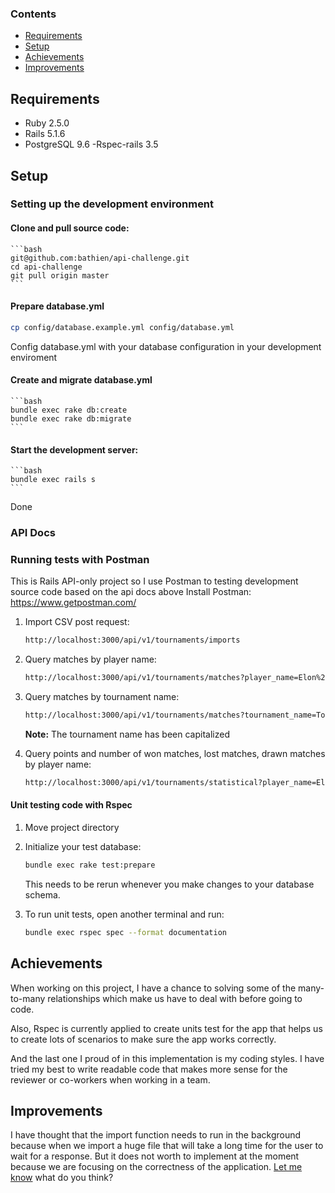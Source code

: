 ### Contents

- [Requirements](#requirements)
- [Setup](#setup)
- [Achievements](#achievements)
- [Improvements](#improvements)

## Requirements
- Ruby 2.5.0
- Rails 5.1.6
- PostgreSQL 9.6
 -Rspec-rails 3.5


## Setup

### Setting up the development environment

#### Clone and pull source code:

    ```bash
    git@github.com:bathien/api-challenge.git
    cd api-challenge
    git pull origin master
    ```

#### Prepare database.yml
```bash
cp config/database.example.yml config/database.yml
```

Config database.yml with your database configuration in your development enviroment

#### Create and migrate database.yml

    ```bash
    bundle exec rake db:create
    bundle exec rake db:migrate
    ```

####  Start the development server:

    ```bash
    bundle exec rails s
    ```

Done

### API Docs

### Running tests with Postman
This is Rails API-only project so I use Postman to testing development source code based on the api docs above
Install Postman:
https://www.getpostman.com/

1.  Import CSV post request:
    ```bash
    http://localhost:3000/api/v1/tournaments/imports
    ```
1.  Query matches by player name:

    ```bash
    http://localhost:3000/api/v1/tournaments/matches?player_name=Elon%20Musk
    ```

1.  Query matches by tournament name:

    ```bash
    http://localhost:3000/api/v1/tournaments/matches?tournament_name=Tournament%2010%20ball
    ```

    **Note:** The tournament name has been capitalized

1.  Query points and number of won matches, lost matches, drawn matches by player name:

    ```bash
    http://localhost:3000/api/v1/tournaments/statistical?player_name=Elon%20Musk
    ```


#### Unit testing code with Rspec


1.  Move project directory

1.  Initialize your test database:

    ```bash
    bundle exec rake test:prepare
    ```

    This needs to be rerun whenever you make changes to your database schema.

1.  To run unit tests, open another terminal and run:

    ```bash
    bundle exec rspec spec --format documentation
    ```

## Achievements

When working on this project, I have a chance to solving some of the many-to-many relationships which make us have to deal with before going to code.

Also, Rspec is currently applied to create units test for the app that helps us to create lots of scenarios to make sure the app works correctly.

And the last one I proud of in this implementation is my coding styles. I have tried my best to write readable code that makes more sense for the reviewer or co-workers when working in a team.

## Improvements

I have thought that the import function needs to run in the background because when we import a huge file that will take a long time for the user to wait for a response. But it does not worth to implement at the moment because we are focusing on the correctness of the application. [Let me know](mailto:khaile.to@gmail.com) what do you think?

